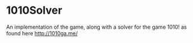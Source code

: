 # 1010Solver
An implementation of the game, along with a solver for the game 1010! as found here http://1010ga.me/
